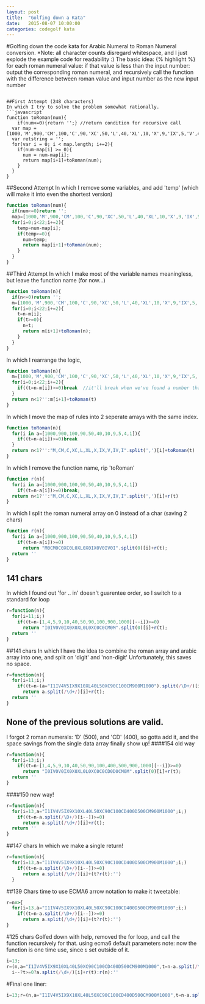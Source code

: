 ```yaml
---
layout: post
title:  "Golfing down a Kata"
date:   2015-08-07 10:00:00
categories: codegolf kata
---
```



#Golfing down the code kata for Arabic Numeral to Roman Numeral conversion.
*Note: all character counts disregard whitespace, and I just explode the example code for readability :)
The basic idea:
{% highlight %}
for each roman numeral value:
  if that value is less than the input number:
    output the corresponding roman numeral, and 
    recursively call the function with the difference between roman value and input number as the new input number
```
    
##First Attempt (248 characters)
In which I try to solve the problem somewhat rationally.
```javascript
function toRoman(num){
    if(num<=0){return '';} //return condition for recursive call
  var map = [1000,'M',900,'CM',100,'C',90,'XC',50,'L',40,'XL',10,'X',9,'IX',5,'V',4,'IV',1,'I'];
  var retstring = '';
  for(var i = 0; i < map.length; i+=2){
    if(num-map[i] >= 0){
      num = num-map[i];
      return map[i+1]+toRoman(num);
    }
  }
}
```

##Second Attempt
In which I remove some variables, and add 'temp' (which will make it into even the shortest version)
```javascript
function toRoman(num){
  if(num<=0)return '';
  map=[1000,'M',900,'CM',100,'C',90,'XC',50,'L',40,'XL',10,'X',9,'IX',5,'V',4,'IV',1,'I'];
  for(i=0;i<22;i+=2){
    temp=num-map[i];
    if(temp>=0){
      num=temp;
      return map[i+1]+toRoman(num);
    }
  }
}
```

##Third Attempt
In which I make most of the variable names meaningless, but leave the function name (for now...)
```javascript
function toRoman(n){
  if(n<=0)return '';
  m=[1000,'M',900,'CM',100,'C',90,'XC',50,'L',40,'XL',10,'X',9,'IX',5,'V',4,'IV',1,'I'];
  for(i=0;i<22;i+=2){
    t=n-m[i];
    if(t>=0){
      n=t;
      return m[i+1]+toRoman(n);
    }
  }
}
```

In which I rearrange the logic, 
```javascript
function toRoman(n){
  m=[1000,'M',900,'CM',100,'C',90,'XC',50,'L',40,'XL',10,'X',9,'IX',5,'V',4,'IV',1,'I'];
  for(i=0;i<22;i+=2){
    if((t=n-m[i])>=0)break  //it'll break when we've found a number that can be subtracted from our initial 'n' (aka, a number we want to replace with a numeral)
  }
  return n<1?'':m[i+1]+toRoman(t)
}
```

In which I move the map of rules into 2 seperate arrays with the same index.
```javascript
function toRoman(n){
  for(i in a=[1000,900,100,90,50,40,10,9,5,4,1]){
    if((t=n-a[i])>=0)break
  }
  return n<1?'':"M,CM,C,XC,L,XL,X,IX,V,IV,I".split(',')[i]+toRoman(t)
}
```

In which I remove the function name, rip 'toRoman'
```javascript
function r(n){
  for(i in a=[1000,900,100,90,50,40,10,9,5,4,1])
    if((t=n-a[i])>=0)break;
  return n<1?'':"M,CM,C,XC,L,XL,X,IX,V,IV,I".split(',')[i]+r(t)
}
```

In which I split the roman numeral array on 0 instead of a char (saving 2 chars)
```javascript
function r(n){
  for(i in a=[1000,900,100,90,50,40,10,9,5,4,1])
    if((t=n-a[i])>=0)
      return "M0CM0C0XC0L0XL0X0IX0V0IV0I".split(0)[i]+r(t);
  return ''
}
```

## 141 chars
In which I found out 'for .. in' doesn't guarentee order, so I switch to a standard for loop
```javascript
r=function(n){
  for(i=11;i;)
    if((t=n-[1,4,5,9,10,40,50,90,100,900,1000][--i])>=0)
      return "I0IV0V0IX0X0XL0L0XC0C0CM0M".split(0)[i]+r(t);
  return ''
}
```

##141 chars
In which I have the idea to combine the roman array and arabic array into one, and split on 'digit' and 'non-digit'
Unfortunately, this saves no space.
```javascript
r=function(n){
  for(i=11;i;)
    if((t=n-(a="I1IV4V5IX9X10XL40L50XC90C100CM900M1000").split(/\D+/)[i--])>=0)
      return a.split(/\d+/)[i]+r(t);
  return ''
}
```

## None of the previous solutions are valid.
I forgot 2 roman numerals: 'D' (500), and 'CD' (400), so gotta add it, and the space savings from the single data array finally show up!
####154 old way
```javascript
r=function(n){
  for(i=13;i;)
    if((t=n-[1,4,5,9,10,40,50,90,100,400,500,900,1000][--i])>=0)
      return "I0IV0V0IX0X0XL0L0XC0C0CD0D0CM0M".split(0)[i]+r(t);
  return ''
}
```
####150 new way! 
```javascript
r=function(n){
  for(i=13,a="I1IV4V5IX9X10XL40L50XC90C100CD400D500CM900M1000";i;)
    if((t=n-a.split(/\D+/)[i--])>=0)
      return a.split(/\d+/)[i]+r(t);
  return ''
}
```

##147 chars
In which we make a single return!
```javascript
r=function(n){
  for(i=13,a="I1IV4V5IX9X10XL40L50XC90C100CD400D500CM900M1000";i;)
    if((t=n-a.split(/\D+/)[i--])>=0)
      return a.split(/\d+/)[i]+(t?r(t):'')
  }
```

##139 Chars
time to use ECMA6 arrow notation to make it tweetable:
```javascript
r=n=>{
  for(i=13,a="I1IV4V5IX9X10XL40L50XC90C100CD400D500CM900M1000";i;)
    if((t=n-a.split(/\D+/)[i--])>=0)
      return a.split(/\d+/)[i]+(t?r(t):'')
}
```

#125 chars
Golfed down with help, removed the for loop, and call the function recursively for that. using ecma6 default parameters
note: now the function is one time use, since `i` set outside of it.
```javascript
i=13;
r=(n,a="I1IV4V5IX9X10XL40L50XC90C100CD400D500CM900M1000",t=n-a.split(/\D+/)[i])=>
  i--?t>=0?a.split(/\d+/)[i]+r(t):r(n):''
```
#Final one liner:
```javascript
i=13;r=(n,a="I1IV4V5IX9X10XL40L50XC90C100CD400D500CM900M1000",t=n-a.split(/\D+/)[i])=>i--?t>=0?a.split(/\d+/)[i]+r(t):r(n):''
```

